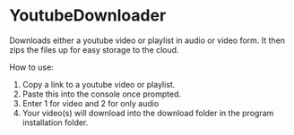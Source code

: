# YoutubeDownloader
Downloads either a youtube video or playlist in audio or video form. It then zips the files up for easy storage to the cloud.

How to use:
  1. Copy a link to a youtube video or playlist.
  2. Paste this into the console once prompted.
  3. Enter 1 for video and 2 for only audio
  4. Your video(s) will download into the download folder in the program installation folder.
  
